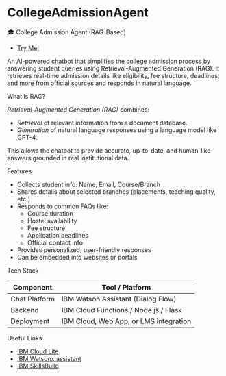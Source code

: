 # CollegeAdmissionAgent
🎓 College Admission Agent (RAG-Based)

- [Try Me!](https://web-chat.global.assistant.watson.appdomain.cloud/preview.html?backgroundImageURL=https%3A%2F%2Feu-gb.assistant.watson.cloud.ibm.com%2Fpublic%2Fimages%2Fupx-d5674f50-5d74-4bca-9d30-7e84bca32d22%3A%3A7f719a2d-5090-44db-8f44-06ce3f107221&integrationID=f8549466-2e60-4104-9b29-a7770ebb9fc0&region=eu-gb&serviceInstanceID=d5674f50-5d74-4bca-9d30-7e84bca32d22)

An AI-powered chatbot that simplifies the college admission process by answering student queries using Retrieval-Augmented Generation (RAG). It retrieves real-time admission details like eligibility, fee structure, deadlines, and more from official sources and responds in natural language.

What is RAG?

*Retrieval-Augmented Generation (RAG)* combines:
- *Retrieval* of relevant information from a document database.
- *Generation* of natural language responses using a language model like GPT-4.

This allows the chatbot to provide accurate, up-to-date, and human-like answers grounded in real institutional data.

Features

- Collects student info: Name, Email, Course/Branch
- Shares details about selected branches (placements, teaching quality, etc.)
- Responds to common FAQs like:
  - Course duration
  - Hostel availability
  - Fee structure
  - Application deadlines
  - Official contact info
- Provides personalized, user-friendly responses
- Can be embedded into websites or portals


Tech Stack

| Component        | Tool / Platform                     |
|------------------|--------------------------------------|
| Chat Platform    | IBM Watson Assistant (Dialog Flow)   |
| Backend  | IBM Cloud Functions / Node.js / Flask |
| Deployment       | IBM Cloud, Web App, or LMS integration |

Useful Links

- [IBM Cloud Lite](https://cloud.ibm.com/registration)
- [IBM Watsonx.assistant](https://cloud.ibm.com/catalog/services/watsonx-assistant)
- [IBM SkillsBuild](https://skillsbuild.org)
